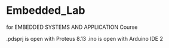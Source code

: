 # Embedded_Lab
 
for EMBEDDED SYSTEMS AND APPLICATION Course

.pdsprj is open with Proteus 8.13
.ino is open with Arduino IDE 2

